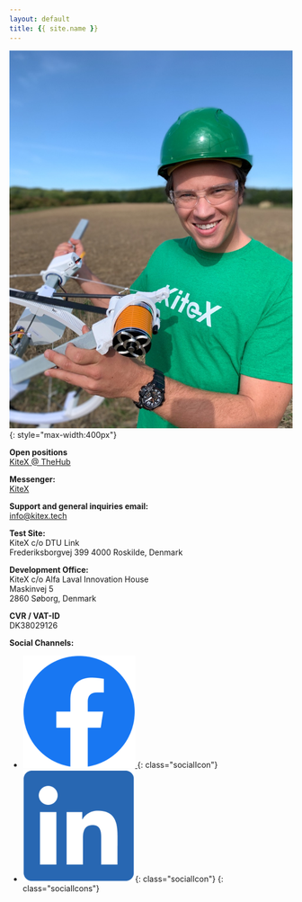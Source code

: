 ```yaml
---
layout: default
title: {{ site.name }}
---
```


<!-- CONTACT  -->
![ChrisImage](/images/ChrisContact.jpeg){: style="max-width:400px"}


**Open positions**  
[KiteX @ TheHub](https://thehub.dk/jobs/company/kitex)

**Messenger:**  
[KiteX](m.me/KiteX.tech)

**Support and general inquiries email:**  
[info@kitex.tech](mailto:info@kitex.tech)

**Test Site:**  
KiteX c/o DTU Link  
Frederiksborgvej 399
4000 Roskilde, Denmark

**Development Office:**  
KiteX c/o Alfa Laval Innovation House  
Maskinvej 5  
2860 Søborg, Denmark

**CVR / VAT-ID**  
DK38029126


**Social Channels:**

- [ ![Facebook Icon](/graphics/Facebook.png) ](https://www.facebook.com/KiteX.tech){: class="socialIcon"}
- [![LinkedIn Icon](/graphics/LinkedIn.png)](https://www.linkedin.com/company/kitex.){: class="socialIcon"}
{: class="socialIcons"}
